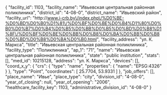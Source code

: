 {
    "facility_id": 1103,
    "facility_name": "Ивьевская центральная районная поликлиника",
    "district_id": "4-08-0",
    "district_name": "Ивьевский район",
    "facility_url": "http:\/\/www.i-crb.by\/index.php\/%D0%BE-%D0%BD%D0%B0%D1%81\/%D0%BF%D0%BE%D0%B4%D1%80%D0%B0%D0%B7%D0%B4%D0%B5%D0%BB%D0%B5%D0%BD%D0%B8%D1%8F\/%D0%BF%D0%BE%D0%BB%D0%B8%D0%BA%D0%BB%D0%B8%D0%BD%D0%B8%D0%BA%D0%B0.html",
    "facility_address": "ул. К. Маркса",
    "title": "Ивьевская центральная районная поликлиника",
    "facility_type": "Поликлиника",
    "ap_1": "71",
    "name": "Ивьевская центральная районная поликлиника",
    "state": "public institution",
    "stats": [],
    "med_id": 10215128,
    "address": "ул. К. Маркса",
    "devices": [],
    "coord_x_y": {
        "crs": {
            "type": "name",
            "properties": {
                "name": "EPSG:4326"
            }
        },
        "type": "Point",
        "coordinates": [
            25.7704,
            53.9331
        ]
    },
    "job_offers": [],
    "place_name": "Ивье",
    "place_type": "city",
    "division_id": "4-08-0",
    "year_of_closing": null,
    "year_of_opening": "2006",
    "healthcare_facility_key": 1103,
    "administrative_division_id": "4-08-0"
}